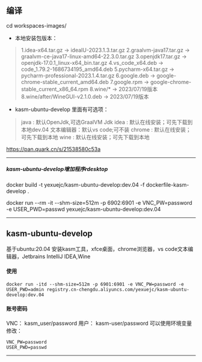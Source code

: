 ## 编译
cd workspaces-images/

* 本地安装包版本：
> 1.idea-x64.tar.gz                     -> ideaIU-2023.1.3.tar.gz
> 2.graalvm-java17.tar.gz               -> graalvm-ce-java17-linux-amd64-22.3.0.tar.gz
> 3.openjdk17.tar.gz                    -> openjdk-17.0.1_linux-x64_bin.tar.gz
> 4.vs_code_x64.deb                     -> code_1.79.2-1686734195_amd64.deb
> 5.pycharm-x64.tar.gz                  -> pycharm-professional-2023.1.4.tar.gz
> 6.google.deb                          -> google-chrome-stable_current_amd64.deb
> 7.google.rpm                          -> google-chrome-stable_current_x86_64.rpm
> 8.wine/*                              -> 2023/07/19版本
> 8.wine/after/WineGUI-v2.1.0.deb       -> 2023/07/19版本

* kasm-ubuntu-develop 里面有可选项：
> java : 默认OpenJdk,可选GraalVM Jdk
> idea : 默认在线安装；可先下载到本地dev.04
> 文本编辑器：默认vs code;可不装
> chrome : 默认在线安装；可先下载到本地
> wine : 默认在线安装；可先下载到本地

https://pan.quark.cn/s/21538580c53a

---
##### kasm-ubuntu-develop增加程序rdesktop
docker build -t yexuejc/kasm-ubuntu-develop:dev.04 -f dockerfile-kasm-develop .

docker run --rm  -it --shm-size=512m -p 6902:6901 -e VNC_PW=password -e USER_PWD=passwd yexuejc/kasm-ubuntu-develop:dev.04

---

## kasm-ubuntu-develop
基于ubuntu:20.04 安装kasm工具，xfce桌面，chrome浏览器，vs code文本编辑器，Jetbrains IntelliJ IDEA,Wine

#### 使用
```
docker run -itd --shm-size=512m -p 6901:6901 -e VNC_PW=password -e USER_PWD=admin registry.cn-chengdu.aliyuncs.com/yexuejc/kasm-ubuntu-develop:dev.04
```

#### 账号密码
VNC： kasm_user/password
用户： kasm-user/password
可以使用环境变量修改：
```
VNC_PW=password
USER_PWD=passwd
```

---

